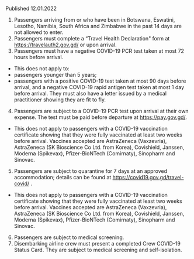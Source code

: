 Published 12.01.2022
1. Passengers arriving from or who have been in Botswana, Eswatini, Lesotho, Namibia, South Africa and Zimbabwe in the past 14 days are not allowed to enter.
2. Passengers must complete a “Travel Health Declaration" form at <a href="https://travelauth2.gov.gd/">https://travelauth2.gov.gd/</a> or upon arrival.
3. Passengers must have a negative COVID-19 PCR test taken at most 72 hours before arrival.
- This does not apply to:
- passengers younger than 5 years;
- passengers with a positive COVID-19 test taken at most 90 days before arrival, and a negative COVID-19 rapid antigen test taken at most 1 day before arrival. They must also have a letter issued by a medical practitioner showing they are fit to fly.
4. Passengers are subject to a COVID-19 PCR test upon arrival at their own expense. The test must be paid before departure at <a href="https://pay.gov.gd/">https://pay.gov.gd/</a>.
- This does not apply to passengers with a COVID-19 vaccination certificate showing that they were fully vaccinated at least two weeks before arrival. Vaccines accepted are AstraZeneca (Vaxzevria), AstraZeneca (SK Bioscience Co Ltd. from Korea), Covishield, Janssen, Moderna (Spikevax), Pfizer-BioNTech (Comirnaty), Sinopharm and Sinovac.
5. Passengers are subject to quarantine for 7 days at an approved accommodation; details can be found at <a href="https://covid19.gov.gd/travel-covid/">https://covid19.gov.gd/travel-covid/</a> .
- This does not apply to passengers with a COVID-19 vaccination certificate showing that they were fully vaccinated at least two weeks before arrival. Vaccines accepted are AstraZeneca (Vaxzevria), AstraZeneca (SK Bioscience Co Ltd. from Korea), Covishield, Janssen, Moderna (Spikevax), Pfizer-BioNTech (Comirnaty), Sinopharm and Sinovac.
6. Passengers are subject to medical screening.
7. Disembarking airline crew must present a completed Crew COVID-19 Status Card. They are subject to medical screening and self-isolation.